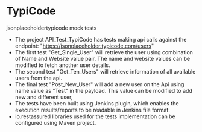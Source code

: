 # TypiCode
jsonplaceholdertypicode mock tests

- The project API_Test_TypiCode has tests making api calls against the endpoint: "https://jsonplaceholder.typicode.com/users"
- The first test "Get_Single_User" will retrieve the user using combination of Name and Website value pair. 
  The name and website values can be modified to fetch another user details.
- The second test "Get_Ten_Users" will retrieve information of all available users from the api.
- The final test "Post_New_User" will add a new user on the Api using name value as "Test" in the payload. This value can be modified to add new and different user,
- The tests have been built using Jenkins plugin, which enables the execution results/reports to be readable in Jenkins file format.
- io.restassured libraries used for the tests implementation can be configured using Maven project.
